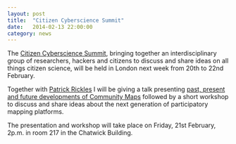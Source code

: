 ```yaml
---
layout: post
title:  "Citizen Cyberscience Summit"
date:   2014-02-13 22:00:00
category: news
---
```


The [Citizen Cyberscience Summit](http://cybersciencesummit.org/), bringing together an interdisciplinary group of researchers, hackers and citizens to discuss and share ideas on all things citizen science, will be held in London next week from 20th to 22nd February.

Together with [Patrick Rickles](https://twitter.com/mapperpat) I will be giving a talk presenting [past, present and future developments of Community Maps](http://lanyrd.com/2014/citizen-cyberscience-summit/sctzcm/) followed by a short workshop to discuss and share ideas about the next generation of participatory mapping platforms. 

The presentation and workshop will take place on Friday, 21st February, 2p.m. in room 217 in the Chatwick Building.

